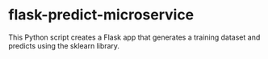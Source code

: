 # flask-predict-microservice
This Python script creates a Flask app that generates a training dataset and predicts using the sklearn library.
